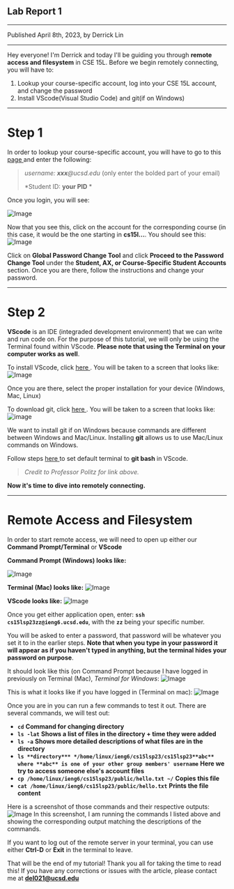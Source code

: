 ## **Lab Report 1**
---
Published April 8th, 2023, by Derrick Lin

---
Hey everyone! I'm Derrick and today I'll be guiding you through **remote access and filesystem** in CSE 15L. Before we begin remotely connecting, you will have to:
1. Lookup your course-specific account, log into your CSE 15L account, and change the password
2. Install VScode(Visual Studio Code) and git(if on Windows)
---
# **Step 1**
In order to lookup your course-specific account, you will have to go to this <a href="https://sdacs.ucsd.edu/~icc/index.php "> page </a> and enter the following:

> *username: **xxx**@ucsd.edu* (only enter the bolded part of your email)
>
> *Student ID: **your PID** *

Once you login, you will see:

![Image](courseSpecificAccounts.png)

Now that you see this, click on the account for the corresponding course (in this case, it would be the one starting in **cs15l...**. You should see this:
![Image](courseSpecificAccountHomePage.png)

Click on **Global Password Change Tool** and click **Proceed to the Password Change Tool** under the **Student, AX, or Course-Specific Student Accounts** section. Once you are there, follow the instructions and change your password.

---
# **Step 2**
**VScode** is an IDE (integraded development environment) that we can write and run code on. For the purpose of this tutorial, we will only be using the Terminal found within VScode. **Please note that using the Terminal on your computer works as well**.

To install VScode, click <a href="https://code.visualstudio.com/"> here </a>.
You will be taken to a screen that looks like:
![Image](installingVScode.png)

Once you are there, select the proper installation for your device (Windows, Mac, Linux)

To download git, click <a href="https://gitforwindows.org/"> here </a>.
You will be taken to a screen that looks like:
![image](installingGit.png)

We want to install git if on Windows because commands are different between Windows and Mac/Linux. Installing **git** allows us to use Mac/Linux commands on Windows.

Follow steps <a href="https://stackoverflow.com/questions/42606837/how-do-i-use-bash-on-windows-from-the-visual-studio-code-integrated-terminal/50527994#50527994"> here </a> to set default terminal to **git bash** in VScode.

> *Credit to Professor Politz for link above.*

**Now it's time to dive into remotely connecting.**

---
# **Remote Access and Filesystem**
In order to start remote access, we will need to open up either our **Command Prompt/Terminal** or **VScode**

**Command Prompt (Windows) looks like:**

![Image](openingCommandPrompt.png)

**Terminal (Mac) looks like:**
![Image](openingTerminal.png)

**VScode looks like:**
![Image](openingVScode.png)

Once you get either application open, enter:
**`ssh cs15lsp23zz@ieng6.ucsd.edu`**, with the **`zz`** being your specific number.

You will be asked to enter a password, that password will be whatever you set it to in the earlier steps. **Note that when you type in your password it will appear as if you haven't typed in anything, but the terminal hides your password on purpose**.

It should look like this (on Command Prompt because I have logged in previously on Terminal (Mac), *Terminal for Windows*:
![Image](firstTimeLoginToRemoteServer.png)

This is what it looks like if you have logged in (Terminal on mac):
![Image](remoteLoginScreen.png)

Once you are in you can run a few commands to test it out. There are several commands, we will test out:
- **`cd`** **Command for changing directory**
- **`ls -lat`** **Shows a list of files in the directory + time they were added**
- **`ls -a`** **Shows more detailed descriptions of what files are in the directory**
- **`ls **directory*** */home/linux/ieng6/cs15lsp23/cs15lsp23**abc** where **abc** is one of your other group members' username`** **Here we try to access someone else's account files**
- **`cp /home/linux/ieng6/cs15lsp23/public/hello.txt ~/`** **Copies this file**
- **`cat /home/linux/ieng6/cs15lsp23/public/hello.txt`** **Prints the file content**

Here is a screenshot of those commands and their respective outputs:
![Image](testingCommands.png)
In this screenshot, I am running the commands I listed above and showing the corresponding output matching the descriptions of the commands.

If you want to log out of the remote server in your terminal, you can use either **Ctrl-D** or **Exit** in the terminal to leave.

That will be the end of my tutorial! Thank you all for taking the time to read this! If you have any corrections or issues with the article, please contact me at **del021@ucsd.edu**
